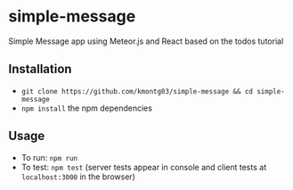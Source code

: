 # simple-message
Simple Message app using Meteor.js and React based on the todos tutorial
## Installation
* `git clone https://github.com/kmontg03/simple-message && cd simple-message`
* `npm install` the npm dependencies
## Usage
* To run: `npm run`
* To test: `npm test` (server tests appear in console and client tests at `localhost:3000` in the browser)
